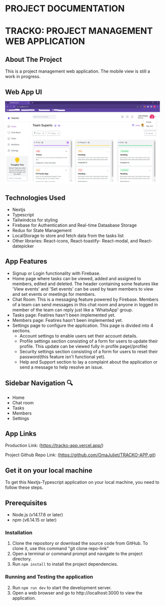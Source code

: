 # PROJECT DOCUMENTATION

# TRACKO: PROJECT MANAGEMENT WEB APPLICATION

## About The Project 

This is a project management web application. The mobile view is still a work in progress. 


## Web App UI
![Tracko UI](tracko.jpg) 


## Technologies Used

- Nextjs
- Typescript
- Tailwindcss for styling
- Firebase for Authentication and Real-time Dataabase Storage
- Redux for State Management
- LocalStorage to store and fetch data from the tasks list
- Other libraries: React-icons, React-toastify- React-modal, and React-datepicker


## App Features

- Signup or Login functionality with Firebase.
- Home page where tasks can be viewed, added and assigned to members, edited and deleted. The header containing some features like 'View events' and 'Set events' can be used by team members to view and set events or meetings for members.
- Chat Room: This is a messaging feature powered by Firebase. Members of a team can send messages in this chat room and anyone in logged in member of the team can reply just like a 'WhatsApp' group.
- Tasks page: Featires hasn't been implemented yet.
- Members page: Featires hasn't been implemented yet.
- Settings page to configure the application. This page is divided into 4 sections. 
   - Account settings to enable users set their account details.
   - Profile settings section consisting of a form for users to update their profile. This update can be viewed fully in profile page(/profile)
   - Security settings section consisting of a form for users to reset their password(this feature isn't functional yet).
   - Help and Support section to lay a complaint about the application or send a message to help resolve an issue.



## Sidebar Navigation 🔍

- Home
- Chat room
- Tasks
- Members 
- Settings


## App Links 
Production Link: (https://tracko-app.vercel.app/)

Project Github Repo Link: (https://github.com/OmaJuliet/TRACKO-APP.git)


## Get it on your local machine
To get this Nextjs-Typescript application on your local machine, you need to follow these steps.


## Prerequisites
- Node.js (v14.17.6 or later)
- npm (v6.14.15 or later)


### Installation
1. Clone the repository or download the source code from GitHub. To clone it, use this command "git clone repo-link"
2. Open a terminal or command prompt and navigate to the project directory.
3. Run `npm install` to install the project dependencies.


### Running and Testing the application
2. Run `npm run dev` to start the development server.
3. Open a web browser and go to http://localhost:3000 to view the application.